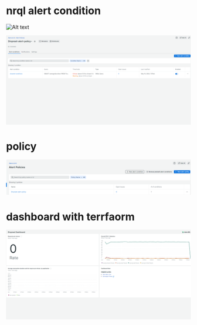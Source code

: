 # nrql alert condition

![Alt text](/Screenshots/divpreet_conditions.png?raw=true "alert condition")

![Alt text](/Screenshots/condition.png?raw=true "policy")

# policy

![Alt text](/Screenshots/Policy.png?raw=true "policy")

# dashboard with terrfaorm

![Alt text](/Screenshots/Dashboard.png?raw=true "policy")
